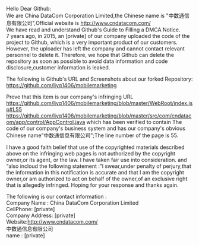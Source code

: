 Hello Dear Github:  
We are China DataCom Corporation Limited,the Chinese name is "中数通信息有限公司",Official website is http://www.cndatacom.com/   
We have read and understand Github's Guide to Filling a DMCA Notice.  
7 years ago, in 2015, an [private] of our company uploaded the code of the project to Github, which is a very important product of our customers. However, the uploader has left the company and cannot contact relevant personnel to delete it. Therefore, we hope that Github can delete the repository as soon as possible to avoid data information and code disclosure,customer information is leaked.  
       
The following is Github's URL and Screenshots about our forked Repository: https://github.com/liyq1406/mobilemarketing 
       
Prove that this item is our company's infringing URL  
https://github.com/liyq1406/mobilemarketing/blob/master/WebRoot/index.jsp#L55   
https://github.com/liyq1406/mobilemarketing/blob/master/src/com/cndatacom/app/control/AppControl.java which has been verified to contain The code of our company's business system and has our company's obvious Chinese name"中数通信息有限公司";The line number of the page is 55.
        
I have a good faith belief that use of the copyrighted materials described above on the infringing web pages is not authorized by the copyright owner,or its agent, or the law. I have taken fair use into consideration. and “also incloud the following statement :”I swear,under penalty of perjury,that the information in this notification is accurate and that I am the copyright owner,or am authorized to act on behalf of the owner,of an exclusive right that is allegedly infringed. Hoping for your response and thanks again.

The following is our contact information :  
Company Name : China DataCom Corporation Limited  
CellPhone: [private]  
Company Address: [private]  
Website:http://www.cndatacom.com/  
中数通信息有限公司   
name : [private]
